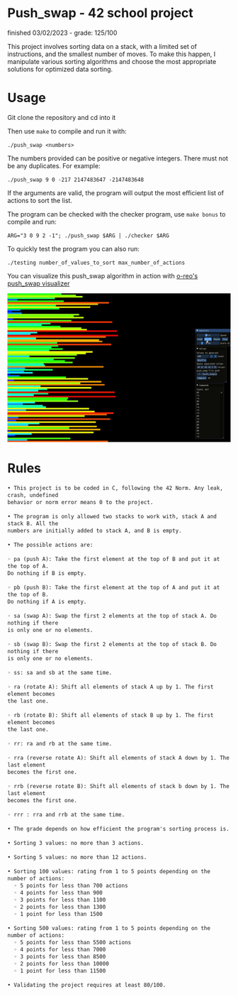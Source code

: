 # Push_swap - 42 school project
finished 03/02/2023 - grade: 125/100

This project involves sorting data on a stack, with a limited set of instructions, and the smallest number of moves. To make this happen, I manipulate various sorting algorithms and choose the most appropriate solutions for optimized data sorting.

# Usage

Git clone the repository and cd into it

Then use ```make``` to compile and run it with:

```shell
./push_swap <numbers>
```

The numbers provided can be positive or negative integers. There must not be any duplicates. For example:

```shell
./push_swap 9 0 -217 2147483647 -2147483648
```

If the arguments are valid, the program will output the most efficient list of actions to sort the list.

The program can be checked with the checker program, use ```make bonus``` to compile and run:

```shell
ARG="3 0 9 2 -1"; ./push_swap $ARG | ./checker $ARG
```

To quickly test the program you can also run:

```shell
./testing number_of_values_to_sort max_number_of_actions
```

You can visualize this push_swap algorithm in action with [o-reo's push_swap visualizer](https://github.com/o-reo/push_swap_visualizer)

![Push_swap visualization by mcombeau](https://github.com/mcombeau/push_swap/blob/main/subject/push_swap_visualization.gif)

# Rules
```
• This project is to be coded in C, following the 42 Norm. Any leak, crash, undefined
behavior or norm error means 0 to the project.

• The program is only allowed two stacks to work with, stack A and stack B. All the
numbers are initially added to stack A, and B is empty.

• The possible actions are:

◦ pa (push A): Take the first element at the top of B and put it at the top of A.
Do nothing if B is empty.

◦ pb (push B): Take the first element at the top of A and put it at the top of B.
Do nothing if A is empty.

◦ sa (swap A): Swap the first 2 elements at the top of stack A. Do nothing if there
is only one or no elements.

◦ sb (swap B): Swap the first 2 elements at the top of stack B. Do nothing if there
is only one or no elements.

◦ ss: sa and sb at the same time.

◦ ra (rotate A): Shift all elements of stack A up by 1. The first element becomes
the last one.

◦ rb (rotate B): Shift all elements of stack B up by 1. The first element becomes
the last one.

◦ rr: ra and rb at the same time.

◦ rra (reverse rotate A): Shift all elements of stack A down by 1. The last element
becomes the first one.

◦ rrb (reverse rotate B): Shift all elements of stack b down by 1. The last element
becomes the first one.

◦ rrr : rra and rrb at the same time.

• The grade depends on how efficient the program's sorting process is.

• Sorting 3 values: no more than 3 actions.

• Sorting 5 values: no more than 12 actions.

• Sorting 100 values: rating from 1 to 5 points depending on the number of actions:
  ◦ 5 points for less than 700 actions
  ◦ 4 points for less than 900
  ◦ 3 points for less than 1100
  ◦ 2 points for less than 1300
  ◦ 1 point for less than 1500

• Sorting 500 values: rating from 1 to 5 points depending on the number of actions:
  ◦ 5 points for less than 5500 actions
  ◦ 4 points for less than 7000
  ◦ 3 points for less than 8500
  ◦ 2 points for less than 10000
  ◦ 1 point for less than 11500

• Validating the project requires at least 80/100.
```
